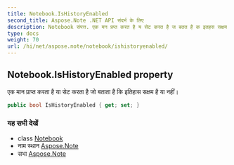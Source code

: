 ```yaml
---
title: Notebook.IsHistoryEnabled
second_title: Aspose.Note .NET API संदर्भ के लिए
description: Notebook संपत्त. एक मन प्रप्त करत है य सेट करत है ज बतत है क इतहस सक्षम है य नहं
type: docs
weight: 70
url: /hi/net/aspose.note/notebook/ishistoryenabled/
---
```

## Notebook.IsHistoryEnabled property

एक मान प्राप्त करता है या सेट करता है जो बताता है कि इतिहास सक्षम है या नहीं।

```csharp
public bool IsHistoryEnabled { get; set; }
```

### यह सभी देखें

* class [Notebook](../)
* नाम स्थान [Aspose.Note](../../notebook/)
* सभा [Aspose.Note](../../../)


